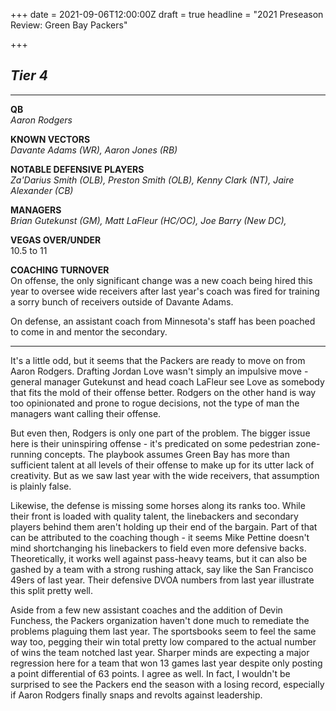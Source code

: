 +++
date = 2021-09-06T12:00:00Z
draft = true
headline = "2021 Preseason Review: Green Bay Packers"

+++
## _Tier 4_

***

**QB**  
_Aaron Rodgers_

**KNOWN VECTORS**  
_Davante Adams (WR), Aaron Jones (RB)_

**NOTABLE DEFENSIVE PLAYERS**  
_Za'Darius Smith (OLB), Preston Smith (OLB), Kenny Clark (NT), Jaire Alexander (CB)_

**MANAGERS**  
_Brian Gutekunst (GM), Matt LaFleur (HC/OC), Joe Barry (New DC),_ 

**VEGAS OVER/UNDER**  
10\.5 to 11

**COACHING TURNOVER**  
On offense, the only significant change was a new coach being hired this year to oversee wide receivers after last year's coach was fired for training a sorry bunch of receivers outside of Davante Adams.

On defense, an assistant coach from Minnesota's staff has been poached to come in and mentor the secondary.

***

It's a little odd, but it seems that the Packers are ready to move on from Aaron Rodgers. Drafting Jordan Love wasn't simply an impulsive move - general manager Gutekunst and head coach LaFleur see Love as somebody that fits the mold of their offense better. Rodgers on the other hand is way too opinionated and prone to rogue decisions, not the type of man the managers want calling their offense.

But even then, Rodgers is only one part of the problem. The bigger issue here is their uninspiring offense - it's predicated on some pedestrian zone-running concepts. The playbook assumes Green Bay has more than sufficient talent at all levels of their offense to make up for its utter lack of creativity.  But as we saw last year with the wide receivers, that assumption is plainly false.

Likewise, the defense is missing some horses along its ranks too. While their front is loaded with quality talent, the linebackers and secondary players behind them aren't holding up their end of the bargain. Part of that can be attributed to the coaching though - it seems Mike Pettine doesn't mind shortchanging his linebackers to field even more defensive backs. Theoretically, it works well against pass-heavy teams, but it can also be gashed by a team with a strong rushing attack, say like the San Francisco 49ers of last year. Their defensive DVOA numbers from last year illustrate this split pretty well.

Aside from a few new assistant coaches and the addition of Devin Funchess, the Packers organization haven't done much to remediate the problems plaguing them last year. The sportsbooks seem to feel the same way too, pegging their win total pretty low compared to the actual number of wins the team notched last year. Sharper minds are expecting a major regression here for a team that won 13 games last year despite only posting a point differential of 63 points. I agree as well. In fact, I wouldn't be surprised to see the Packers end the season with a losing record, especially if Aaron Rodgers finally snaps and revolts against leadership.